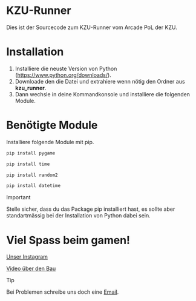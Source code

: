# KZU-Runner
Dies ist der Sourcecode zum KZU-Runner vom Arcade PoL der KZU.

# Installation

1. Installiere die neuste Version von Python (https://www.python.org/downloads/).
2. Downloade den die Datei und extrahiere wenn nötig den Ordner aus **kzu_runner**.
3. Dann wechsle in deine Kommandkonsole und installiere die folgenden Module.

# Benötigte Module

Installiere folgende Module mit pip.
```bash
pip install pygame
```
```bash
pip install time
```
```bash
pip install random2
```
```bash
pip install datetime
```
> [!IMPORTANT]
> Stelle sicher, dass du das Package pip installiert hast, es sollte aber standartmässig bei der Installation von Python dabei sein.

# Viel Spass beim gamen!

[Unser Instagram](https://www.instagram.com/arcade_pol_kzu)

[Video über den Bau](https://kzu.sharepoint.com/sites/poL426/_layouts/15/stream.aspx?id=%2Fsites%2FpoL426%2FFreigegebene%20Dokumente%2FGeneral%2FOCVideo%2E738077874%2E100006%2Emp4&nav=eyJyZWZlcnJhbEluZm8iOnsicmVmZXJyYWxBcHAiOiJTdHJlYW1XZWJBcHAiLCJyZWZlcnJhbFZpZXciOiJTaGFyZURpYWxvZy1MaW5rIiwicmVmZXJyYWxBcHBQbGF0Zm9ybSI6IldlYiIsInJlZmVycmFsTW9kZSI6InZpZXcifX0&ga=1&referrer=StreamWebApp%2EWeb&referrerScenario=AddressBarCopied%2Eview%2E8db98b13%2Dc86b%2D4f05%2D9746%2D812038223477)

> [!TIP]
> Bei Problemen schreibe uns doch eine [Email](mailto:arcadepol.ch@outlook.com).
